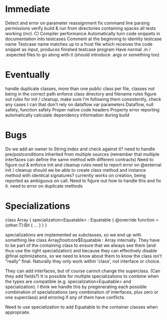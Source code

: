 Immediate
=========

Detect and error on parameter reassignment
fix command line parsing
permissions
verify build & run from directories containing spaces
all tests working (incl. C)
Compiler performance
Automatically turn code snippets in documentation into testcases
    Comment at the beginning to identity testcase name
    Testcase name matches up to a frost file which receives the code snippet as input, produces
    finished testcase program
    Have normal .in / .expected files to go along with it (should introduce .args or something too)

Eventually
==========

handle duplicate classes, more than one public class per file, classes not being in the correct path
enforce class directory and filename rules
figure out rules for init / cleanup, make sure I'm following them consistently, check any cases I
    can that don't rely on dataflow
var parameters
Dataflow, null safety, function safety
Proper native code headers
Property error reporting
automatically calculate dependency information during build

Bugs
====

Do we add an owner to String.Index and check against it?
need to handle pre/postconditions inherited from multiple sources (remember that multiple interfaces
    can define the same method with different contracts)
Need to figure out & enforce init and cleanup rules
need to report error on @external init / cleanup
should we be able to create class method and instance method with identical signatures? currently
    works on creation, being reported as ambiguous on call. Need to figure out how to handle this
    and fix it.
need to error on duplicate methods

Specializations
===============

class Array<T> {
    specialization<Equatable<T>> : Equatable<T> {
        @override
        function =(other:T):Bit {
            ...
        }
    }
}

specializations are implemented as subclasses, so we end up with something like
class Array$frost$core$Equatable : Array<Equatable> internally. They have to be part of the
containing class to ensure that we always see them (and thus use the right specialization) and
because they can effectively disable @final optimizations, so we need to know about them to know
the class isn't "really" final. Naturally they only work within 'class', not interface or choice.

They can add interfaces, but of course cannot change the superclass. (Can they add fields?) It is
possible for multiple specializations to combine when the types are compatible
(e.g. specialization<Equatable<T>> and specialization<Formattable>). I think we handle this by
pregenerating each possible combination of specializations (any combination of interfaces, plus zero
or one superclass) and erroring if any of them have conflicts.

Need to use specialization to add Equatable to the container classes when appropriate.